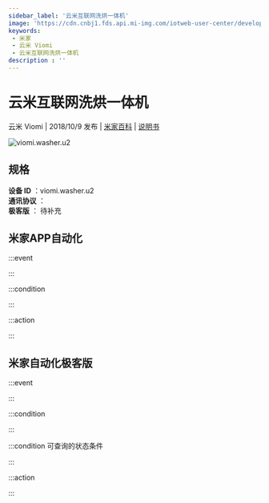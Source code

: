 ```yaml
---
sidebar_label: '云米互联网洗烘一体机'
image: 'https://cdn.cnbj1.fds.api.mi-img.com/iotweb-user-center/developer_16790701028311pp5Hc44.png?GalaxyAccessKeyId=AKVGLQWBOVIRQ3XLEW&Expires=9223372036854775807&Signature=eAQ2jOOgbC7zkPBTTYcbjXcPnyw='
keywords: 
 - 米家
 - 云米 Viomi
 - 云米互联网洗烘一体机
description : ''
---
```

# 云米互联网洗烘一体机

云米 Viomi | 2018/10/9 发布 | [米家百科](https://home.mi.com/webapp/content/baike/product/index.html?model=viomi.washer.u2) | [说明书](https://home.mi.com/views/introduction.html?model=viomi.washer.u2&region=cn)

![viomi.washer.u2](https://cdn.cnbj1.fds.api.mi-img.com/iotweb-user-center/developer_16790701028311pp5Hc44.png?GalaxyAccessKeyId=AKVGLQWBOVIRQ3XLEW&Expires=9223372036854775807&Signature=eAQ2jOOgbC7zkPBTTYcbjXcPnyw=)

## 规格  
> 
**设备 ID** ：viomi.washer.u2  
**通讯协议** ：  
**极客版**  ： 待补充 


## 米家APP自动化  

:::event  

:::

:::condition  

:::

:::action   

:::

## 米家自动化极客版  

:::event  

:::

:::condition  

:::

:::condition 可查询的状态条件  

:::

:::action  

:::

        
